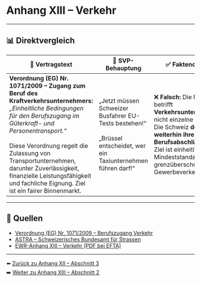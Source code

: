 # Anhang XIII – Verkehr

---

## 📊 Direktvergleich

| 📜 **Vertragstext** | 🧨 **SVP-Behauptung** | ✅ **Faktencheck** |
|---------------------|-----------------------|--------------------|
| **Verordnung (EG) Nr. 1071/2009 – Zugang zum Beruf des Kraftverkehrsunternehmers:** _„Einheitliche Bedingungen für den Berufszugang im Güterkraft- und Personentransport.“_ <br><br> Diese Verordnung regelt die Zulassung von Transportunternehmen, darunter Zuverlässigkeit, finanzielle Leistungsfähigkeit und fachliche Eignung. Ziel ist ein fairer Binnenmarkt. | „Jetzt müssen Schweizer Busfahrer EU-Tests bestehen!“ <br><br> „Brüssel entscheidet, wer ein Taxiunternehmen führen darf!“ | ❌ **Falsch:** Die Regelung betrifft **Verkehrsunternehmen**, nicht einzelne Fahrer. <br> Die Schweiz **definiert weiterhin ihre Berufsabschlüsse**. <br> Ziel ist einheitliche Mindeststandards bei grenzüberschreitendem Gewerbeverkehr. |

---

## 🔗 Quellen

- [Verordnung (EG) Nr. 1071/2009 – Berufszugang Verkehr](https://eur-lex.europa.eu/legal-content/DE/TXT/?uri=CELEX:32009R1071)
- [ASTRA – Schweizerisches Bundesamt für Strassen](https://www.astra.admin.ch/)
- [EWR-Anhang XIII – Verkehr (PDF bei EFTA)](https://www.efta.int/media/documents/legal-texts/eea/annexes-to-the-agreement/Annex-XIII.pdf)

---

⬅️ [Zurück zu Anhang XII – Abschnitt 3](anhang_XII_abschnitt_3.md)  
➡️ [Weiter zu Anhang XIII – Abschnitt 2](anhang_XIII_abschnitt_2.md)
